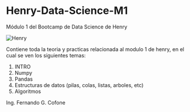 # Henry-Data-Science-M1
Módulo 1 del Bootcamp de Data Science de Henry

![Henry](https://github.com/fercof87/Henry-Data-Science-M1/assets/117923349/94984f2c-3df4-4bf4-b462-91a7a8c4cd51)


Contiene toda la teoria y practicas relacionada al modulo 1 de henry, en el cual se ven los siguientes temas:

1) INTRO
2) Numpy
3) Pandas
4) Estructuras de datos (pilas, colas, listas, arboles, etc)
5) Algoritmos 

Ing. Fernando G. Cofone

